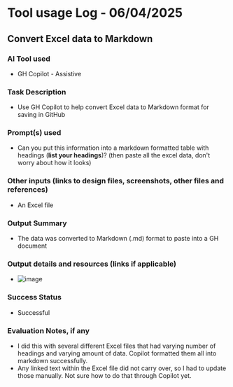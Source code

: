 # Tool usage Log - 06/04/2025

## Convert Excel data to Markdown

### AI Tool used
- GH Copilot - Assistive

### Task Description
- Use GH Copilot to help convert Excel data to Markdown format for saving in GitHub

### Prompt(s) used
- Can you put this information into a markdown formatted table with headings (**list your headings**)? (then paste all the excel data, don't worry about how it looks)


### Other inputs (links to design files, screenshots, other files and references)
- An Excel file

### Output Summary
- The data was converted to Markdown (.md) format to paste into a GH document

### Output details and resources (links if applicable)
- ![image](https://github.com/user-attachments/assets/74de0f96-a6f6-4260-8a04-fd7ac74f972d)


### Success Status
- Successful

### Evaluation Notes, if any
- I did this with several different Excel files that had varying number of headings and varying amount of data.  Copilot formatted them all into markdown successfully.
- Any linked text within the Excel file did not carry over, so I had to update those manually.  Not sure how to do that through Copilot yet.

